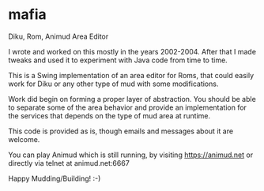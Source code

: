 mafia
=====

Diku, Rom, Animud Area Editor

I wrote and worked on this mostly in the years 2002-2004. After that I made tweaks and used it to experiment with Java code from time to time.

This is a Swing implementation of an area editor for Roms, that could easily work for Diku or any other type of mud with some modifications.

Work did begin on forming a proper layer of abstraction. You should be able to separate some of the area behavior and provide an implementation for the services that depends on the type of mud area at runtime.

This code is provided as is, though emails and messages about it are welcome.

You can play Animud which is still running, by visiting https://animud.net or directly via telnet at animud.net:6667

Happy Mudding/Building! :-)

